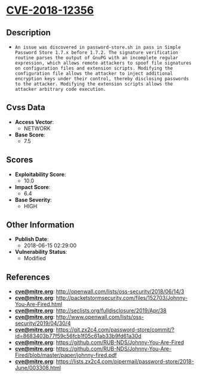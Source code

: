 
# [CVE-2018-12356](http://openwall.com/lists/oss-security/2018/06/14/3)

## Description

- `An issue was discovered in password-store.sh in pass in Simple Password Store 1.7.x before 1.7.2. The signature verification routine parses the output of GnuPG with an incomplete regular expression, which allows remote attackers to spoof file signatures on configuration files and extension scripts. Modifying the configuration file allows the attacker to inject additional encryption keys under their control, thereby disclosing passwords to the attacker. Modifying the extension scripts allows the attacker arbitrary code execution.`

## Cvss Data

- **Access Vector**:
  - NETWORK
- **Base Score**:
  - 7.5

## Scores

- **Exploitability Score**:
  - 10.0
- **Impact Score**:
  - 6.4
- **Base Severity**:
  - HIGH

## Other Information

- **Publish Date**:
  - 2018-06-15 02:29:00
- **Vulnerability Status**:
  - Modified

## References

- **cve@mitre.org**: http://openwall.com/lists/oss-security/2018/06/14/3
- **cve@mitre.org**: http://packetstormsecurity.com/files/152703/Johnny-You-Are-Fired.html
- **cve@mitre.org**: http://seclists.org/fulldisclosure/2019/Apr/38
- **cve@mitre.org**: http://www.openwall.com/lists/oss-security/2019/04/30/4
- **cve@mitre.org**: https://git.zx2c4.com/password-store/commit/?id=8683403b77f59c56fcb1f05c61ab33b9fd61a30d
- **cve@mitre.org**: https://github.com/RUB-NDS/Johnny-You-Are-Fired
- **cve@mitre.org**: https://github.com/RUB-NDS/Johnny-You-Are-Fired/blob/master/paper/johnny-fired.pdf
- **cve@mitre.org**: https://lists.zx2c4.com/pipermail/password-store/2018-June/003308.html
